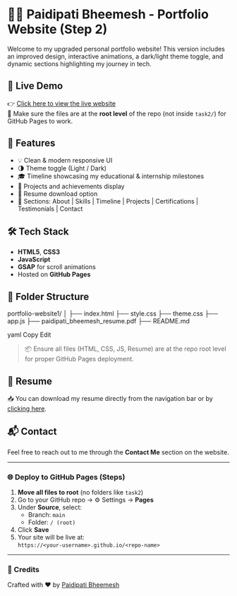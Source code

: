 # 🧑‍💻 Paidipati Bheemesh - Portfolio Website (Step 2)

Welcome to my upgraded personal portfolio website! This version includes an improved design, interactive animations, a dark/light theme toggle, and dynamic sections highlighting my journey in tech.

## 🚀 Live Demo

👉 [Click here to view the live website](https://bheemesh22.github.io/portfolio-website1)  
📂 Make sure the files are at the **root level** of the repo (not inside `task2/`) for GitHub Pages to work.

## 📌 Features

- 💡 Clean & modern responsive UI
- 🌗 Theme toggle (Light / Dark)
- 🎓 Timeline showcasing my educational & internship milestones
- 💼 Projects and achievements display
- 📜 Resume download option
- 📄 Sections: About | Skills | Timeline | Projects | Certifications | Testimonials | Contact

## 🛠️ Tech Stack

- **HTML5**, **CSS3**
- **JavaScript**
- **GSAP** for scroll animations
- Hosted on **GitHub Pages**

## 📁 Folder Structure

portfolio-website1/
│
├── index.html
├── style.css
├── theme.css
├── app.js
├── paidipati_bheemesh_resume.pdf
├── README.md

yaml
Copy
Edit

> 📦 Ensure all files (HTML, CSS, JS, Resume) are at the repo root level for proper GitHub Pages deployment.

## 📄 Resume

📥 You can download my resume directly from the navigation bar or by [clicking here](./paidipati_bheemesh_resume.pdf).

## 📬 Contact

Feel free to reach out to me through the **Contact Me** section on the website.

---

### 🌐 Deploy to GitHub Pages (Steps)

1. **Move all files to root** (no folders like `task2`)
2. Go to your GitHub repo → ⚙️ Settings → **Pages**
3. Under **Source**, select:
   - Branch: `main`
   - Folder: `/ (root)`
4. Click **Save**
5. Your site will be live at:  
   `https://<your-username>.github.io/<repo-name>`

---

### 📢 Credits

Crafted with ❤️ by [Paidipati Bheemesh](https://www.linkedin.com/in/bheemesh22)
